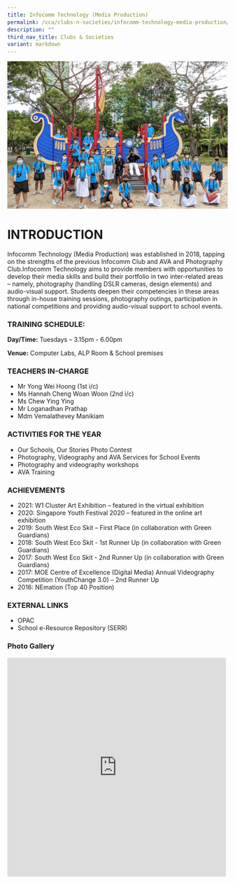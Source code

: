 ```yaml
---
title: Infocomm Technology (Media Production)
permalink: /cca/clubs-n-societies/infocomm-technology-media-production/
description: ""
third_nav_title: Clubs & Societies
variant: markdown
---
```

![](/images/infocomm%20tech.jpg)
# INTRODUCTION

Infocomm Technology (Media Production) was established in 2018, tapping on the strengths of the previous Infocomm Club and AVA and Photography Club.Infocomm Technology aims to provide members with opportunities to develop their media skills and build their portfolio in two inter-related areas – namely, photography (handling DSLR cameras, design elements) and audio-visual support. Students deepen their competencies in these areas through in-house training sessions, photography outings, participation in national competitions and providing audio-visual support to school events.

### TRAINING SCHEDULE: 

**Day/Time:** Tuesdays – 3.15pm - 6.00pm

**Venue:** Computer Labs, ALP Room &amp; School premises


### TEACHERS IN-CHARGE
*   Mr Yong Wei Hoong (1st i/c)
*   Ms Hannah Cheng Woan Woon (2nd i/c)
*   Ms Chew Ying Ying
*   Mr Loganadhan Prathap
*   Mdm Vemalathevey Manikiam


### ACTIVITIES FOR THE YEAR

* Our Schools, Our Stories Photo Contest
* Photography, Videography and AVA Services for School Events
* Photography and videography workshops
* AVA Training

### ACHIEVEMENTS

* 2021: W1 Cluster Art Exhibition – featured in the virtual exhibition
* 2020: Singapore Youth Festival 2020 – featured in the online art exhibition
* 2019: South West Eco Skit – First Place (in collaboration with Green Guardians)
* 2018: South West Eco Skit - 1st Runner Up (in collaboration with Green Guardians)
* 2017: South West Eco Skit - 2nd Runner Up (in collaboration with Green Guardians)
* 2017: MOE Centre of Excellence (Digital Media) Annual Videography Competition (YouthChange 3.0) – 2nd Runner Up
* 2016: NEmation (Top 40 Position)

### EXTERNAL LINKS
* OPAC
* School e-Resource Repository (SERR)


### Photo Gallery

<iframe allowfullscreen="true" height="500" width="500" frameborder="0" src="https://docs.google.com/presentation/d/e/2PACX-1vQvVJKcDxCZhV08YyhMEVzFq7nqs3KvkfaNV70b_Vfe-802le_KpVAZ2kk9nTFRI1KeJrdlSpT0zZx1/embed?start=true&amp;loop=true&amp;delayms=3000"></iframe>